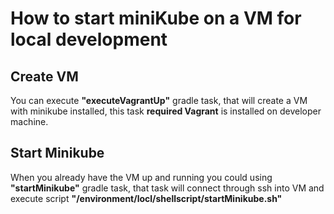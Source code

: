 # How to start miniKube on a VM for local development

## Create VM
You can execute **"executeVagrantUp"** gradle task, that will create a VM with minikube installed, this task **required Vagrant** is installed on developer machine.

## Start Minikube
When you already have the VM up and running you could using **"startMinikube"** gradle task, that task will connect through ssh into VM and execute script **"/environment/locl/shellscript/startMinikube.sh"** 

